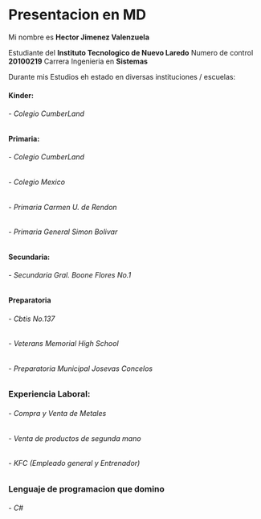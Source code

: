 # Presentacion en MD 


Mi nombre es **Hector Jimenez Valenzuela** 

Estudiante del **Instituto Tecnologico de Nuevo Laredo** 
Numero de control **20100219** 
Carrera Ingenieria en **Sistemas**

Durante mis Estudios eh estado en diversas instituciones / escuelas:
####  Kinder: 
###### - Colegio CumberLand 
####  Primaria: 
###### - Colegio CumberLand  
###### - Colegio Mexico 
###### - Primaria Carmen U. de Rendon
###### - Primaria General Simon Bolivar
####  Secundaria:
###### - Secundaria Gral. Boone Flores No.1
####  Preparatoria
###### - Cbtis No.137
###### - Veterans Memorial High School
###### - Preparatoria Municipal Josevas Concelos 

### Experiencia Laboral:
###### - Compra y Venta de Metales 
###### - Venta de productos de segunda mano
###### - KFC (Empleado general y Entrenador)

### Lenguaje de programacion que domino
###### - C#





